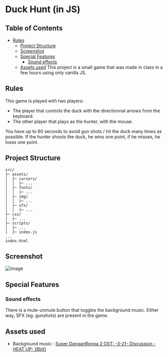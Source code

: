 # Duck Hunt (in JS)

## Table of Contents

* [Rules](#rules)
  * [Project Structure](#project-structure)
  * [Screenshot](#screenshot)
  * [Special Features](#special-features)
    * [Sound effects](#sound-effects)
  * [Assets used](#assets-used)
This project is a small game that was made in class in a few hours using only vanilla JS.

## Rules

This game is played with two players:

* The player that controls the duck with the directionnal arrows from the keyboard.
* The other player that plays as the hunter, with the mouse.

You have up to 60 seconds to avoid gun shots / hit the duck many times as possible. If the hunter shoots the duck, he wins one point, if he misses, he loses one point.

## Project Structure

```tree
src/
├─ assets/
│  ├─ cursors/
│  │  ├─ ...
│  ├─ fonts/
│  │  ├─ ...
│  ├─ img/
│  │  ├─ ...
│  ├─ sfx/
│  │  ├─ ...
├─ css/
│  ├─ ...
├─ scripts/
│  ├─ ...
│  ├─ index.js
...
index.html
```

## Screenshot

![image](https://user-images.githubusercontent.com/56207146/156078518-5e83f402-b37e-43f6-936e-2ad91279f85d.png)

## Special Features

### Sound effects

There is a mute-unmute button that toggles the background music. Either way, SFX (eg. gunshots) are present in the game.

## Assets used

* Background music :
[Super DanganRonpa 2 OST: -3-21- Discussion -HEAT UP- [8bit]](https://www.youtube.com/watch?v=Hltx4jQ4444)
